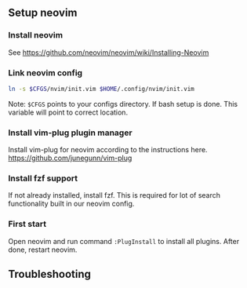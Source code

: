 ## Setup neovim

### Install neovim

See https://github.com/neovim/neovim/wiki/Installing-Neovim

### Link neovim config

```bash
ln -s $CFGS/nvim/init.vim $HOME/.config/nvim/init.vim
```

Note: `$CFGS` points to your configs directory. If bash setup is done.
This variable will point to correct location.

### Install vim-plug plugin manager

Install vim-plug for neovim according to the instructions here.
https://github.com/junegunn/vim-plug

### Install fzf support

If not already installed, install fzf. This is required for lot of search
functionality built in our neovim config.

### First start

Open neovim and run command `:PlugInstall` to install all plugins. After done,
restart neovim.

## Troubleshooting


